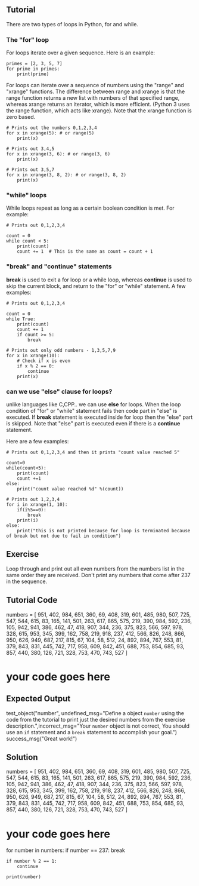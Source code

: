 Tutorial
--------

There are two types of loops in Python, for and while.

### The "for" loop

For loops iterate over a given sequence. Here is an example:

    primes = [2, 3, 5, 7]
    for prime in primes:
        print(prime)

For loops can iterate over a sequence of numbers using the "range" and "xrange" functions. The difference between range and xrange is that the range function returns a new list with numbers of that specified range, whereas xrange returns an iterator, which is more efficient. (Python 3 uses the range function, which acts like xrange). Note that the xrange function is zero based.

    # Prints out the numbers 0,1,2,3,4
    for x in xrange(5): # or range(5)
        print(x)

    # Prints out 3,4,5
    for x in xrange(3, 6): # or range(3, 6)
        print(x)

    # Prints out 3,5,7
    for x in xrange(3, 8, 2): # or range(3, 8, 2)
        print(x)

### "while" loops

While loops repeat as long as a certain boolean condition is met. For example:

    # Prints out 0,1,2,3,4

    count = 0
    while count < 5:
        print(count)
        count += 1  # This is the same as count = count + 1

### "break" and "continue" statements

**break** is used to exit a for loop or a while loop, whereas **continue** is used to skip the current block, and return to the "for" or "while" statement. A few examples:

    # Prints out 0,1,2,3,4

    count = 0
    while True:
        print(count)
        count += 1
        if count >= 5:
            break

    # Prints out only odd numbers - 1,3,5,7,9
    for x in xrange(10):
        # Check if x is even
        if x % 2 == 0:
            continue
        print(x)

### can we use "else" clause for loops?

unlike languages like C,CPP.. we can use **else** for loops. When the loop condition of "for" or "while" statement fails then code part in "else" is executed. If **break** statement is executed inside for loop then the "else" part is skipped.
Note that "else" part is executed even if there is a **continue** statement.

Here are a few examples:

    # Prints out 0,1,2,3,4 and then it prints "count value reached 5"

    count=0
    while(count<5):
        print(count)
        count +=1
    else:
        print("count value reached %d" %(count))

    # Prints out 1,2,3,4
    for i in xrange(1, 10):
        if(i%5==0):
            break
        print(i)
    else:
        print("this is not printed because for loop is terminated because of break but not due to fail in condition")


Exercise
--------

Loop through and print out all even numbers from the numbers list in the same order they are received. Don't print any numbers that come after 237 in the sequence.

Tutorial Code
-------------
numbers = [
    951, 402, 984, 651, 360, 69, 408, 319, 601, 485, 980, 507, 725, 547, 544,
    615, 83, 165, 141, 501, 263, 617, 865, 575, 219, 390, 984, 592, 236, 105, 942, 941,
    386, 462, 47, 418, 907, 344, 236, 375, 823, 566, 597, 978, 328, 615, 953, 345,
    399, 162, 758, 219, 918, 237, 412, 566, 826, 248, 866, 950, 626, 949, 687, 217,
    815, 67, 104, 58, 512, 24, 892, 894, 767, 553, 81, 379, 843, 831, 445, 742, 717,
    958, 609, 842, 451, 688, 753, 854, 685, 93, 857, 440, 380, 126, 721, 328, 753, 470,
    743, 527
]

# your code goes here

Expected Output
---------------

test_object("number", undefined_msg="Define a object `number` using the code from the tutorial to print just the desired numbers from the exercise description.",incorrect_msg="Your `number` object is not correct, You should use an `if` statement and a `break` statement to accomplish your goal.")
success_msg("Great work!")

Solution
--------

numbers = [
    951, 402, 984, 651, 360, 69, 408, 319, 601, 485, 980, 507, 725, 547, 544,
    615, 83, 165, 141, 501, 263, 617, 865, 575, 219, 390, 984, 592, 236, 105, 942, 941,
    386, 462, 47, 418, 907, 344, 236, 375, 823, 566, 597, 978, 328, 615, 953, 345,
    399, 162, 758, 219, 918, 237, 412, 566, 826, 248, 866, 950, 626, 949, 687, 217,
    815, 67, 104, 58, 512, 24, 892, 894, 767, 553, 81, 379, 843, 831, 445, 742, 717,
    958, 609, 842, 451, 688, 753, 854, 685, 93, 857, 440, 380, 126, 721, 328, 753, 470,
    743, 527
]

# your code goes here
for number in numbers:
    if number == 237:
        break

    if number % 2 == 1:
        continue

    print(number)
